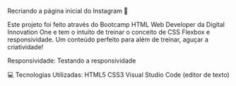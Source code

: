 Recriando a página inicial do Instagram 📱


Este projeto foi feito através do Bootcamp HTML Web Developer da Digital Innovation One e tem o intuito de treinar o conceito de CSS Flexbox e responsividade. Um conteúdo perfeito para além de treinar, aguçar a criatividade!


Responsividade:
Testando a responsividade

💻 Tecnologias Utilizadas:
HTML5
CSS3
Visual Studio Code (editor de texto)
